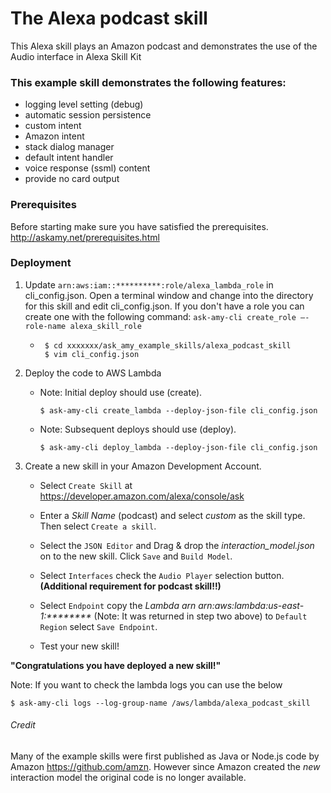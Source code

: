 # The Alexa podcast skill
This Alexa skill plays an Amazon podcast and demonstrates the use of the
Audio interface in Alexa Skill Kit

### This example skill demonstrates the following features:
* logging level setting (debug)
* automatic session persistence
* custom intent
* Amazon intent
* stack dialog manager
* default intent handler
* voice response (ssml) content
* provide no card output


### Prerequisites
Before starting make sure you have satisfied the prerequisites.
http://askamy.net/prerequisites.html

### Deployment

1. Update ``arn:aws:iam::**********:role/alexa_lambda_role`` in cli_config.json.
   Open a terminal window and change into the directory for this skill and edit cli_config.json.
   If you don't have a role you can create one with the following command: `ask-amy-cli create_role –-role-name alexa_skill_role`
    *  ~~~
        $ cd xxxxxxx/ask_amy_example_skills/alexa_podcast_skill
        $ vim cli_config.json
        ~~~
2. Deploy the code to AWS Lambda
    * Note: Initial deploy should use (create).
        ~~~
        $ ask-amy-cli create_lambda --deploy-json-file cli_config.json
      ~~~
    * Note: Subsequent deploys should use (deploy).
        ~~~
        $ ask-amy-cli deploy_lambda --deploy-json-file cli_config.json
        ~~~


3. Create a new skill in your Amazon Development Account.
    * Select `Create Skill` at https://developer.amazon.com/alexa/console/ask

    * Enter a _Skill Name_ (podcast) and select _custom_ as the skill type. Then select `Create a skill`.

    * Select the `JSON Editor` and Drag & drop the _interaction_model.json_ on to the new skill.
    Click `Save` and `Build Model`.
    * Select `Interfaces` check the `Audio Player` selection button.
    __(Additional requirement for podcast skill!!)__
    * Select `Endpoint` copy the _Lambda arn_  _arn:aws:lambda:us-east-1:********_
    (Note: It was returned in step two above) to `Default Region` select `Save Endpoint`.
    * Test your new skill!

**"Congratulations you have deployed a new skill!"**

Note: If you want to check the lambda logs you can use the below
~~~
$ ask-amy-cli logs --log-group-name /aws/lambda/alexa_podcast_skill
~~~



###### Credit
Many of the example skills were first published as Java or Node.js code
by Amazon https://github.com/amzn. However since Amazon created the _new_
interaction model the original code is no longer available.